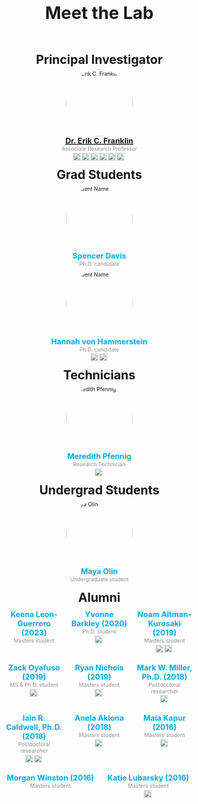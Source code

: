<!DOCTYPE html>
<html lang="en">
<head>
    <meta charset="UTF-8">
    <meta name="viewport" content="width=device-width, initial-scale=1.0">
    <meta http-equiv="X-UA-Compatible" content="ie=edge">
    <title>Meet the Lab</title>
</head>
<body>
    <header>
        <h1>Meet the Lab</h1>
    </header>
    <main>
        <section id="team">
            <!-- Principal Investigator -->
            <section class="team-group">
                <h2>Principal Investigator</h2>
                <div class="team-member">
                    <img src="/images/erik_franklin.jpeg" alt="Dr. Erik C. Franklin" class="team-photo">
                    <div class="team-info">
                        <h3><a href="/people/erik-franklin/">Dr. Erik C. Franklin</a></h3>
                        <p class="role-text">Associate Research Professor</p>
                        <div class="social-links">
                            <a href="mailto:erik.franklin@hawaii.edu" target="_blank"> <!-- Link to email -->
                                <img src="/images/email.png" alt="Email" class="social-icon"> 
                            </a>
                            <a href="https://scholar.google.com/citations?user=aPMTCK8AAAAJ&hl=en" target="_blank">
                                <img src="/images/google-scholar.png" alt="Google-scholar" class="social-icon">
                            </a>
                            <a href="https://orcid.org/0000-0002-8660-3085" target="_blank">
                                <img src="/images/orcid.png" alt="ORCID" class="social-icon">
                            </a>
                            <a href="https://www.researchgate.net/profile/Erik-Franklin" target="_blank">
                                <img src="/images/research-gate.png" alt="RG" class="social-icon">
                            </a>
                            <a href="https://linkedin.com/in/erikfranklin" target="_blank">
                                <img src="/images/linkedin-icon.png" alt="LinkedIn" class="social-icon">
                            </a>
                            <a href="/files/FranklinEC_cv.pdf" target="_blank">
                                <img src="/images/CV.png" alt="CV" class="social-icon">
                            </a>
                        </div>
                    </div>
                </div>
            </section>
            <!-- Grad Students -->
            <section class="team-group">
                <h2>Grad Students</h2>
                <div class="team-member">
                    <img src="/images/blank.jpeg" alt="Student Name" class="team-photo">
                    <div class="team-info">
                        <h3>Spencer Davis</h3>
                        <p class="role-text">Ph.D. candidate</p>
                    </div>
                </div>
                <div class="team-member">
                    <img src="/images/hannah-hammer.jpg" alt="Student Name" class="team-photo">
                    <div class="team-info">
                        <h3>Hannah von Hammerstein</h3>
                        <p class="role-text">Ph.D. candidate</p>
                        <div class="social-links">
                            <a href="https://scholar.google.com/citations?user=R9dBS5oAAAAJ&hl=en" target="_blank">
                                <img src="/images/google-scholar.png" alt="Google-scholar" class="social-icon">
                            </a>
                            <a href="https://orcid.org/0000-0002-4320-6960" target="_blank">
                                <img src="/images/orcid.png" alt="ORCID" class="social-icon">
                            </a>
                        </div>
                    </div>
                </div>
            </section>
            <!-- Technicians -->
            <section class="team-group">
                <h2>Technicians</h2>
                <div class="team-member">
                    <img src="/images/meredith-pfennig.jpeg" alt="Meredith Pfennig" class="team-photo">
                    <div class="team-info">
                        <h3>Meredith Pfennig</h3>
                        <p class="role-text">Research Technician</p>
                        <div class="social-links">
                            <a href="https://orcid.org/0009-0001-5676-7759" target="_blank">
                                <img src="/images/orcid.png" alt="ORCID" class="social-icon">
                            </a>
                        </div>
                    </div>
                </div>
            </section>
            <!-- Undergrad Students -->
            <section class="team-group">
                <h2>Undergrad Students</h2>
                <div class="team-member">
                    <img src="/images/maya-olin.jpeg" alt="Maya Olin" class="team-photo">
                    <div class="team-info">
                        <h3>Maya Olin</h3>
                        <p class="role-text">Undergraduate student</p>
                    </div>
                </div>
            </section>
            <!-- Alumni -->
            <h2>Alumni</h2>
            <section class="alumni-container">
                <div class="alumni-member">
                    <div class="team-info">
                        <h3>Keena Leon-Guerrero (2023)</h3>
                        <p class="role-text">Masters student</p>
                    </div>
                </div>
                <div class="alumni-member">
                    <div class="team-info">
                        <h3>Yvonne Barkley (2020)</h3>
                        <p class="role-text">Ph.D. student</p>
                        <div class="social-links">
                            <a href="https://scholar.google.com/citations?user=crguAzEAAAAJ&hl=en" target="_blank">
                                <img src="/images/google-scholar.png" alt="Google-scholar" class="social-icon">
                            </a>
                        </div>
                    </div>
                </div>
                <div class="alumni-member">
                    <div class="team-info">
                        <h3>Noam Altman-Kurosaki (2019)</h3>
                        <p class="role-text">Masters student</p>
                        <div class="social-links">
                            <a href="https://scholar.google.com/citations?user=VsQHCFUAAAAJ&hl=en" target="_blank">
                                <img src="/images/google-scholar.png" alt="Google-scholar" class="social-icon">
                            </a>
                            <a href="https://www.researchgate.net/profile/Noam-Altman-Kurosaki" target="_blank">
                                <img src="/images/research-gate.png" alt="RG" class="social-icon">
                            </a>
                        </div>
                    </div>
                </div>
                <div class="alumni-member">
                    <div class="team-info">
                        <h3>Zack Oyafuso (2019)</h3>
                        <p class="role-text">MS & Ph.D. student</p>
                        <div class="social-links"> 
                            <a href="https://www.researchgate.net/profile/Zack-Oyafuso" target="_blank">
                                <img src="/images/research-gate.png" alt="RG" class="social-icon">
                            </a>
                        </div>
                    </div>
                </div>
                <div class="alumni-member">
                    <div class="team-info">
                        <h3>Ryan Nichols (2019)</h3>
                        <p class="role-text">Masters student</p>
                        <div class="social-links"> 
                            <a href="https://www.researchgate.net/profile/Ryan-Nichols-2" target="_blank">
                                <img src="/images/research-gate.png" alt="RG" class="social-icon">
                            </a>
                        </div>
                    </div>
                </div>
                <div class="alumni-member">
                    <div class="team-info">
                        <h3>Mark W. Miller, Ph.D. (2018)</h3>
                        <p class="role-text">Postdoctoral researcher</p>
                        <div class="social-links">
                            <a href="https://www.researchgate.net/profile/Mark-Miller-32" target="_blank">
                                <img src="/images/research-gate.png" alt="RG" class="social-icon">
                            </a>
                        </div>
                    </div>
                </div>
                <div class="alumni-member">
                    <div class="team-info">
                        <h3>Iain R. Caldwell, Ph.D. (2018)</h3>
                        <p class="role-text">Postdoctoral researcher</p>
                        <div class="social-links">
                            <a href="https://orcid.org/0000-0001-8148-8762" target="_blank">
                                <img src="/images/orcid.png" alt="ORCID" class="social-icon">
                            </a>
                            <a href="https://scholar.google.ca/citations?user=ux08bCQAAAAJ&hl=en" target="_blank">
                                <img src="/images/google-scholar.png" alt="Google-scholar" class="social-icon">
                            </a>
                        </div>
                    </div>
                </div>
                <div class="alumni-member">
                    <div class="team-info">
                        <h3>Anela Akiona (2018)</h3>
                        <p class="role-text">Masters student</p>
                        <div class="social-links">
                            <a href="https://www.researchgate.net/profile/Anela-Akiona" target="_blank">
                                <img src="/images/research-gate.png" alt="RG" class="social-icon">
                            </a>
                        </div>
                    </div>
                </div>
                <div class="alumni-member">
                    <div class="team-info">
                        <h3>Maia Kapur (2016)</h3>
                        <p class="role-text">Masters student</p>
                        <div class="social-links">
                            <a href="https://www.researchgate.net/profile/Maia-Kapur" target="_blank">
                                <img src="/images/research-gate.png" alt="RG" class="social-icon">
                            </a>
                        </div>
                    </div>
                </div>
                <div class="alumni-member">
                    <div class="team-info">
                        <h3>Morgan Winston (2016)</h3>
                        <p class="role-text">Masters student</p>
                    </div>
                </div>
                <div class="alumni-member">
                    <div class="team-info">
                        <h3>Katie Lubarsky (2016)</h3>
                        <p class="role-text">Masters student</p>
                        <div class="social-links">
                            <a href="https://scholar.google.com/citations?user=PfuXlA4AAAAJ&hl=en" target="_blank">
                                <img src="/images/google-scholar.png" alt="Google-scholar" class="social-icon">
                            </a>
                        </div>
                    </div>
                </div>
            </section>
            <!-- Add more sections for Admin, Visitors, Alumni as needed -->
        </section>
    </main>
    <style>
        #team {
            max-width: 1200px;
            margin: 0 auto;
            padding: 5px;
        }
        .team-group {
            margin-bottom: 5px;
        }
        h1 {
            text-align: center;
            font-size: 45px;
            margin-bottom: 10px;
        }
        h2 {
            text-align: center;
            font-size: 32px;
            margin-bottom: 5px;
            margin-top: 15px
        }
        h3 {
            text-align: center;
            font-size: 20px;
            margin-top: 0px;
            margin-bottom: 1px;
            color: #00a9e6;
        }
        .role-text {
            font-size: 14px; /* Change this value to your desired size */
            margin-top: 1px;
            margin-bottom: 2px;
            color: #919191;
            line-height: 1.2;
        }
        .team-member {
            display: flex;
            flex-direction: column;
            align-items: center;
            background-color: #f9f9f900;
            padding: 2px;
            margin-bottom: 2px;
            border-radius: 2px;
        }
        .team-photo {
            width: 175px;
            height: 175px;
            border-radius: 50%;
            margin-bottom: 0px;
            object-fit: cover;
            padding: 0px;
        }
        .team-info {
            text-align: center;
            padding: 0px;
            margin-bottom: 0px;
        }
        .social-links  {
            display: flex;
            align-items: center;
            justify-content: center;
            margin-top: 2px;
            margin-bottom: 0px;
            padding: 0px;
        }
        .social-links a {
            margin-right: 3px;
            padding: 0px;
        }
        .social-icon {
            width: 20px;
            height: 20px;
            margin: 0px;
            vertical-align: middle;
            padding: 0px;
        }
        .social-links a:hover {
            text-decoration: underline;
        }
        .alumni-container {
         display: flex;
         flex-wrap: wrap; /* Ensures alumni wrap to a new line if needed */
         justify-content: space-around; /* Adds space between the alumni members */
         gap: 20px; /* Optional: Adds some space between each alumni profile */
        }
        .alumni-member {
         margin-top: 8px;
         flex: 1 1 30%; /* Makes each alumni profile take up 30% of the width */
         text-align: center;
         max-width: 300px; /* Optional: Limits the max width for each profile */
        }
    </style>
</body>
</html>